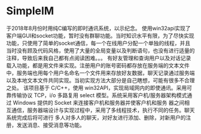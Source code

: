 # SimpleIM
于2018年8月份时用纯C编写的即时通讯系统，以示纪念。
    使用win32api实现了客户端GUI和socket功能，暂时没有群聊功能。当时知识水平有限，为了尽快实现功能，只使用了简单的socket通信，每一个在线用户分配一个单独的线程，并且当时没有顾及代码风格，使用了大量的全局变量以及判断语句，也没有进行适量的注释，导致后来我自己都有点阅读困难。。。
    有好友管理和查询用户以及对话记录载入功能，都是用文件来实现。注册用户的账号密码都存放在服务端的文本文件中，服务端也用每个用户名命名一个文件用来存放好友数据，聊天记录通过服务端以及本地文本文件共同实现。当初实现方法大部分是自己瞎想，可能有很多不合理之处。
   该项目基于 C/C++，使用 win32API，实现局域网内的即使通讯。采用可靠传输协议 TCP，i/o 多路复用 select 模型。系统采用客户机/服务器架构模式通过 Windows 提供的 Socket 来连接客户机和服务器并使客户机和服务 器之间相互通信，服务器端设计与实现过程中，采用了多线程技术，执行不同的任务。聊天系统完成后将可进行 多人对多人的聊天，对好友进行添加、删除，对新用户的注册，发送消息、接受消息等功能。
